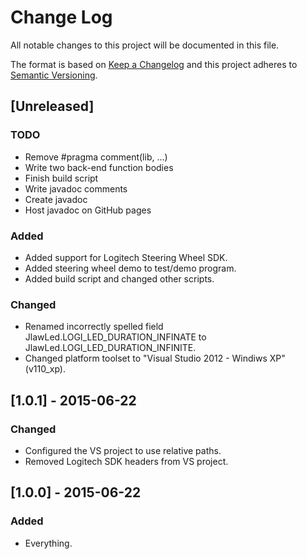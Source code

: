 # Change Log
All notable changes to this project will be documented in this file.

The format is based on [Keep a Changelog](http://keepachangelog.com/) 
and this project adheres to [Semantic Versioning](http://semver.org/).

## [Unreleased]
### TODO
- Remove #pragma comment(lib, ...)
- Write two back-end function bodies
- Finish build script
- Write javadoc comments
- Create javadoc
- Host javadoc on GitHub pages

### Added
- Added support for Logitech Steering Wheel SDK.
- Added steering wheel demo to test/demo program.
- Added build script and changed other scripts.

### Changed
- Renamed incorrectly spelled field JlawLed.LOGI_LED_DURATION_INFINATE to JlawLed.LOGI_LED_DURATION_INFINITE.
- Changed platform toolset to "Visual Studio 2012 - Windiws XP" (v110_xp).

## [1.0.1] - 2015-06-22
### Changed
- Configured the VS project to use relative paths.
- Removed Logitech SDK headers from VS project.

## [1.0.0] - 2015-06-22
### Added
- Everything.
